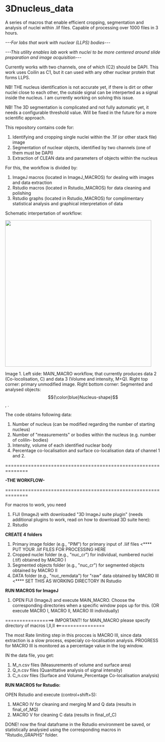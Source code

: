 # 3Dnucleus_data
A series of macros that enable efficient cropping, segmentation and analysis of nuclei within .lif files. 
Capable of processing over 1000 files in 3 hours. 

_---For labs that work with nuclear (LLPS) bodies---_

_---This utility enables lab work with nuclei to be more centered around slide preparation and image acquisition---_

Currently works with two channels, one of which (C2) should be DAPI.
This work uses Coilin as C1, but it can used with any other nuclear protein that forms LLPS. 


NB! THE nucleus identification is not accurate yet, if there is dirt or other nuclei close to each other, the outside signal can be interperted as a signal inside the nucleus.
I am currently working on solving this issue.

NB! The 3D segmentation is complicated and not fully automatic yet, it needs a configurable threshold value. Will be fixed in the future for a more scientific approach. 

This repository contains code for:
1) Identifying and cropping single nuclei within the .1if (or other stack file) image
2) Segmentation of nuclear objects, identified by two channels (one of them must be DAPI)
3) Extraction of CLEAN data and parameters of objects within the nucleus

For this, the workflow is divided by:
1) ImageJ macros (located in ImageJ_MACROS) for dealing with images and data extraction
2) Rstudio macros (located in Rstudio_MACROS) for data cleaning and polishing
3) Rstudio graphs (located in Rstudio_MACROS) for complimentary statistical analysis and graphical interpretation of data

Schematic interpertation of workflow:

<img src="https://github.com/user-attachments/assets/644c2e43-ca8e-4f0a-8952-e350a90367f8" width="473">

Image 1. Left side: MAIN_MACRO workflow, that currently produces data 2 (Co-locolisation, C) and data 3 (Volume and intensity, M+Q).
Right top corner: primary unmodified image. Right bottom corner: Segmented and analysed objects: $${\color{blue}Nucleus-shape}$$, . 

The code obtains following data:
1) Number of nucleus (can be modified regarding the number of starting nucleus)
2) Number of "measurements" or bodies within the nucleus (e.g. number of colilin- bodies)
3) Intensity, volume of each identified nuclear body
4) Percentage co-localisation and surface co-localisation data of channel 1 and 2.

==============================================================

__-THE WORKFLOW-__

==============================================================

For macros to work, you need
1) FIJI (ImageJ) with downloaded "3D ImageJ suite plugin" (needs additional plugins to work, read on how to download 3D suite here):
2) Rstudio

__CREATE 4 folders__
1) Primary image folder (e.g., "PIM") for primary input of .liif files <**** PUT YOUR .liif FILES FOR PROCESSING HERE
2) Cropped nuclei folder (e.g., "nuc_cr") for individual, numbered nuclei (.tif) obtained by MACRO I
3) Segmented objects folder (e.g., "nuc_cr") for segmented objects obtained by MACRO II
4) DATA folder (e.g., "nuc_remdata") for "raw" data obtained by MACRO III <**** SET THIS AS WORKING DIRECTORY IN Rstudio

__RUN MACROS for ImageJ__
1) OPEN FIJI (ImageJ) and execute MAIN_MACRO. Choose the corresponding directories when a specific window pops up for this. (OR execute MACRO I, MACRO II, MACRO III individually)

=================> IMPORTANT! for MAIN_MACRO please specify directory of macros I,II,II <=================

The most Rate limiting step in this procces is MACRO III, since data extraction is a slow process, especialy co-localisation analysis.
PROGRESS for MACRO III is monitored as a percentage value in the log window.

IN the data file, you get:
1) M_n.csv files (Measurements of volume and surface area)
2) Q_n.csv files (Quanittative analysis of signal intensity)
3) C_n.csv files (Surface and Volume_Percentage Co-localisation analysis)

__RUN MACROS for Rstudio:__

OPEN Rstudio and execute (control+shift+S):
1) MACRO IV for cleaning and merging M and Q data (results in final_of_MQ)
2) MACRO V for cleaning C data (results in final_of_C)

DONE! now the final dataframe in the Rstudio environment be saved, or statistically analysied using the corresponding macros in "Rstudio_GRAPHS" folder.
